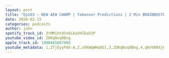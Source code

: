 ```yaml
---
layout: post
title: "Ep103 – NEW AEW CHAMP | Takeover Predictions | 2 Min BRAINBUSTER Quiz | Listeners Questions"
date: 2020-02-15
categories: podcasts
author: john
spotify_track_id: 3tMMihtdSn8iAaVHlDah3P
youtube_video_id: ZOKqNvq0Bng
apple_track_id: 1000465687880
youtube_metadata: 1,2TjEyyPdX-A,2,oXKWqWHq9II,3,ZOKqNvq0Bng,4,qKnVBRXjKQQ,5,8GbqukoGimU
---
```

